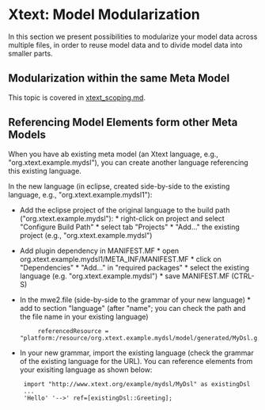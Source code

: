 # Xtext: Model Modularization

In this section we present possibilities to modularize your model
data across multiple files, in order to reuse model data and to divide
model data into smaller parts.

## Modularization within the same Meta Model

This topic is covered in [xtext_scoping.md](xtext_scoping.md).

## Referencing Model Elements form other Meta Models

When you have ab existing meta model (an Xtext language, e.g., 
"org.xtext.example.mydsl"), you can create another language referencing this
existing language.

In the new language (in eclipse, created side-by-side to the existing language,
e.g., "org.xtext.example.mydsl1"):

 * Add the eclipse project of the original language to the build path 
    ("org.xtext.example.mydsl"):
       * right-click on project and select "Configure Build Path"
       * select tab "Projects"
       * "Add..." the existing project (e.g., "org.xtext.example.mydsl")
 * Add plugin dependency in MANIFEST.MF
       * open org.xtext.example.mydsl1/META_INF/MANIFEST.MF
       * click on "Dependencies"
       * "Add..." in "required packages"
       * select the existing language (e.g. "org.xtext.example.mydsl")
       * save MANIFEST.MF (CTRL-S)
 * In the mwe2.file (side-by-side to the grammar of your new language)
       * add to section "language" (after "name"; you can check the path and the 
         file name in your existing language)
  
  
            referencedResource = "platform:/resource/org.xtext.example.mydsl/model/generated/MyDsl.genmodel"

 * In your new grammar, import the existing language (check the grammar of 
   the existing language for the URL). You can reference elements from your
   exisiting language as shown below:
 
 
        import "http://www.xtext.org/example/mydsl/MyDsl" as existingDsl
        ...
    	'Hello' '-->' ref=[existingDsl::Greeting];

